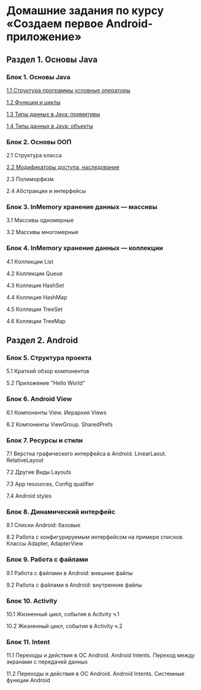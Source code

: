 # Домашние задания по курсу «Создаем первое Android-приложение»

## Раздел 1. Основы Java

### Блок 1. Основы Java

[1.1	Cтруктура программы условные операторы](./basic-syntax)

[1.2	Функции и циклы](./functions-cycles)

[1.3	Типы данных в Java: примитивы](./primitives)

[1.4	Типы данных в Java: объекты](./objects)

### Блок 2. Основы ООП

2.1	Структура класса

[2.2	Модификаторы доступа, наследование](./inheritance)	

2.3	Полиморфизм

2.4	Абстракции и интерфейсы

### Блок 3. InMemory хранение данных — массивы

3.1	Массивы одномерные

3.2	Массивы многомерные

### Блок 4. InMemory хранение данных — коллекции

4.1	Коллекции List

4.2	Коллекции Queue

4.3	Коллеция HashSet

4.4	Коллеция HashMap

4.5	Коллеции TreeSet

4.6	Коллеции TreeMap


## Раздел 2. Android

### Блок 5. Структура проекта

5.1	Краткий обзор компонентов

5.2	Приложение "Hello World"

### Блок 6. Android View

6.1	Компоненты View. Иерархия Views

6.2	Компоненты ViewGroup. SharedPrefs

### Блок 7. Ресурсы и стили

7.1	Верстка графического интерфейса в Android. LinearLaout. RelativeLayout

7.2	Другие Виды Layouts

7.3	App resources, Config qualifier

7.4	Android styles

### Блок 8. Динамический интерфейс

8.1	Списки Android: базовые

8.2	Работа с конфигурируемым интерфейсом на примере списков. Классы Adapter, AdapterView

### Блок 9. Работа с файлами

9.1	Работа с файлами в Android: внешние файлы

9.2	Работа с файлами в Android: внутренние файлы

### Блок 10. Activity

10.1	Жизненный цикл, события в Activity ч.1

10.2	Жизненный цикл, события в Activity ч.2

### Блок 11. Intent

11.1	Переходы и действия в ОС Android. Android Intents. Переход между экранами с передачей данных

11.2	Переходы и действия в ОС Android. Android Intents. Системные функции Android
